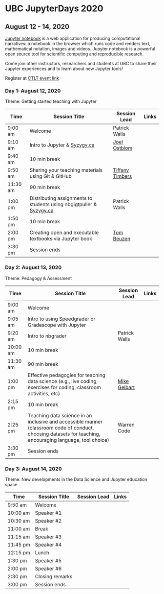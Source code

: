 # UBC JupyterDays 2020

## August 12 - 14, 2020

[Jupyter notebook](https://jupyter.org) is a web application for producing computational narratives: a notebook in the browser which runs code and renders text, mathematical notation, images and videos. Jupyter notebook is a powerful open source tool for scientific computing and reproducible research.

Come join other instructors, researchers and students at UBC to share their Jupyter experiences and to learn about new Jupyter tools!

Register at [CTLT event link](#)

### Day 1: August 12, 2020
Theme: Getting started teaching with Jupyter

| Time | Session Title | Session Lead | Links |
|------|---------------|--------------|-------|
| 9:00 am | Welcome | Patrick Walls |  |
| 9:10 am | Intro to Jupyter & [Syzygy.ca](https://ubc.syzygy.ca/) | [Joel Ostblom](bios.md#joel-ostblom) | |
| 9:40 am | 10 min break | | |
| 9:50 am | Sharing your teaching materials using Git & GitHub | [Tiffany Timbers](bios.md#tiffany-timbers) | |
| 11:30 am | 90 min break | | | 
| 1:00 pm | Distributing assignments to students using nbgigtpuller & [Syzygy.ca](https://ubc.syzygy.ca/) | Patrick Walls | |
| 1:50 pm | 10 min break | | |
| 2:00 pm | Creating open and executable textbooks via Jupyter book | [Tom Beuzen](bios.md#tom-beuzen) | |
| 3:30 pm | Session ends | | |

### Day 2: August 13, 2020
Theme: Pedagogy & Assessment

| Time | Session Title | Session Lead | Links |
|------|---------------|--------------|-------|
| 9:00 am | Welcome |  |  |
| 9:05 am | Intro to using Speedgrader or Gradescope with Jupyter | | |
| 9:20 am | Intro to nbgrader | Patrick Walls | |
| 10:00 am | 10 min break | | |
| 11:30 am | 90 min break | | | 
| 1:00 pm | Effective pedagogies for teaching data science (e.g., live coding, exercises for coding, classroom activities, etc) | [Mike Gelbart](bios.md#mike-gelbart) | |
| 2:15 pm | 10 min break | | |
| 2:25 pm | Teaching data science in an inclusive and accessible manner (classroom code of conduct, choosing datasets for teaching, encouraging language, tool choice) | Warren Code | |
| 3:30 pm | Session ends | | |

### Day 3: August 14, 2020
Theme: New developments in the Data Science and Jupyter education space

| Time | Session Title | Session Lead | Links |
|------|---------------|--------------|-------|
| 9:50 am | Welcome |  |  |
| 10:00 am | Speaker #1 |  |  |
| 10:30 am | Speaker #2 |  |  |
| 11:00 am | Break | | |
| 11:15 am | Speaker #3 |  |  |
| 11:45 pm | Speaker #4 |  |  |
| 12:15 pm | Lunch | | |
| 1:30 pm | Speaker #5 |  |  |
| 2:00 pm | Speaker #6 |  |  |
| 2:30 pm | Closing remarks | | |
| 3:00 pm | Session ends | | |
